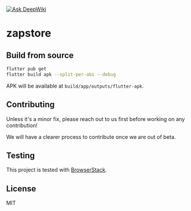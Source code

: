 [![Ask DeepWiki](https://deepwiki.com/badge.svg)](https://deepwiki.com/zapstore/zapstore)

# zapstore

## Build from source

```bash
flutter pub get
flutter build apk --split-per-abi --debug
```

APK will be available at `build/app/outputs/flutter-apk`.

## Contributing

Unless it's a minor fix, please reach out to us first before working on any contribution!

We will have a clearer process to contribute once we are out of beta.

## Testing

This project is tested with [BrowserStack](https://www.browserstack.com/).

## License

MIT
